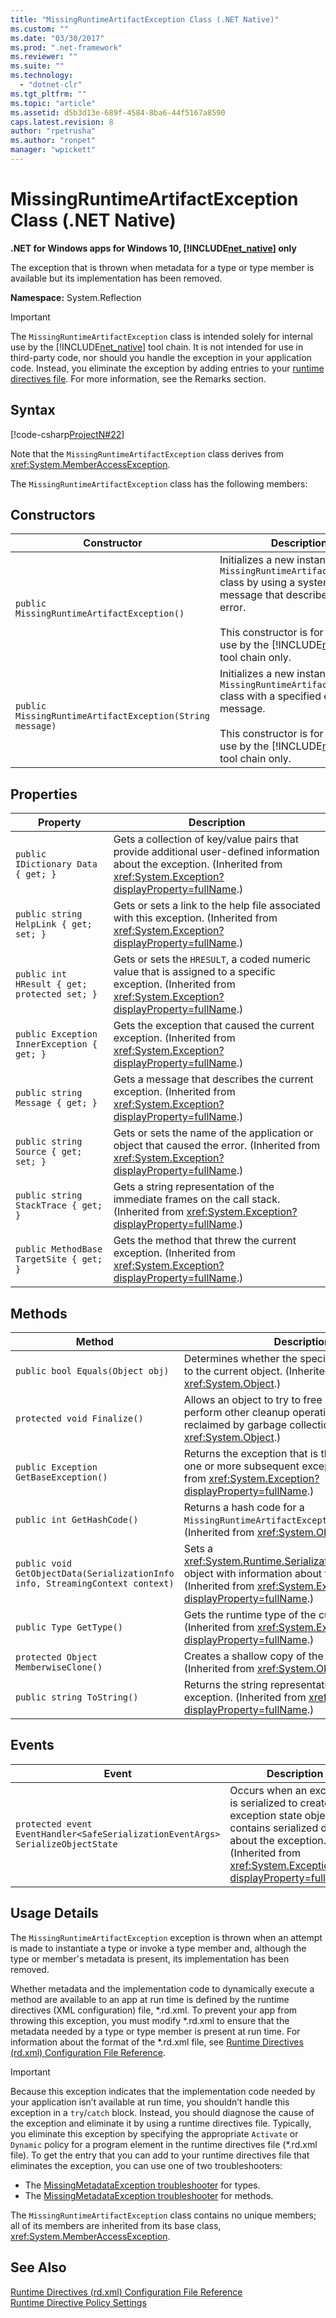 ```yaml
---
title: "MissingRuntimeArtifactException Class (.NET Native)"
ms.custom: ""
ms.date: "03/30/2017"
ms.prod: ".net-framework"
ms.reviewer: ""
ms.suite: ""
ms.technology: 
  - "dotnet-clr"
ms.tgt_pltfrm: ""
ms.topic: "article"
ms.assetid: d5b3d13e-689f-4584-8ba6-44f5167a8590
caps.latest.revision: 8
author: "rpetrusha"
ms.author: "ronpet"
manager: "wpickett"
---
```

# MissingRuntimeArtifactException Class (.NET Native)
**.NET for Windows apps for Windows 10, [!INCLUDE[net_native](../../../includes/net-native-md.md)] only**  
  
 The exception that is thrown when metadata for a type or type member is available but its implementation has been removed.  
  
 **Namespace:** System.Reflection  
  
> [!IMPORTANT]
>  The `MissingRuntimeArtifactException` class is intended solely for internal use by the [!INCLUDE[net_native](../../../includes/net-native-md.md)] tool chain. It is not intended for use in third-party code, nor should you handle the exception in your application code. Instead, you eliminate the exception by adding entries to your [runtime directives file](../../../docs/framework/net-native/runtime-directives-rd-xml-configuration-file-reference.md). For more information, see the Remarks section.  
  
## Syntax  
 [!code-csharp[ProjectN#22](../../../samples/snippets/csharp/VS_Snippets_CLR/projectn/cs/missingruntimeartifactexception_syntax1.cs#22)]  
  
 Note that the `MissingRuntimeArtifactException` class derives from <xref:System.MemberAccessException>.  
  
 The `MissingRuntimeArtifactException` class has the following members:  
  
## Constructors  
  
|Constructor|Description|  
|-----------------|-----------------|  
|`public MissingRuntimeArtifactException()`|Initializes a new instance of the `MissingRuntimeArtifactException` class by using a system-supplied message that describes the error.<br /><br /> This constructor is for internal use by the [!INCLUDE[net_native](../../../includes/net-native-md.md)] tool chain only.|  
|`public MissingRuntimeArtifactException(String message)`|Initializes a new instance of the `MissingRuntimeArtifactException` class with a specified error message.<br /><br /> This constructor is for internal use by the [!INCLUDE[net_native](../../../includes/net-native-md.md)] tool chain only.|  
  
## Properties  
  
|Property|Description|  
|--------------|-----------------|  
|`public IDictionary Data { get; }`|Gets a collection of key/value pairs that provide additional user-defined information about the exception. (Inherited from <xref:System.Exception?displayProperty=fullName>.)|  
|`public string HelpLink { get; set; }`|Gets or sets a link to the help file associated with this exception. (Inherited from <xref:System.Exception?displayProperty=fullName>.)|  
|`public int HResult { get; protected set; }`|Gets or sets the `HRESULT`, a coded numeric value that is assigned to a specific exception. (Inherited from <xref:System.Exception?displayProperty=fullName>.)|  
|`public Exception InnerException { get; }`|Gets the exception that caused the current exception. (Inherited from <xref:System.Exception?displayProperty=fullName>.)|  
|`public string Message { get; }`|Gets a message that describes the current exception. (Inherited from <xref:System.Exception?displayProperty=fullName>.)|  
|`public string Source { get; set; }`|Gets or sets the name of the application or object that caused the error. (Inherited from <xref:System.Exception?displayProperty=fullName>.)|  
|`public string StackTrace { get; }`|Gets a string representation of the immediate frames on the call stack. (Inherited from <xref:System.Exception?displayProperty=fullName>.)|  
|`public MethodBase TargetSite { get; }`|Gets the method that threw the current exception. (Inherited from <xref:System.Exception?displayProperty=fullName>.)|  
  
## Methods  
  
|Method|Description|  
|------------|-----------------|  
|`public bool Equals(Object obj)`|Determines whether the specified object is equal to the current object.  (Inherited from <xref:System.Object>.)|  
|`protected void Finalize()`|Allows an object to try to free resources and perform other cleanup operations before it is reclaimed by garbage collection. (Inherited from <xref:System.Object>.)|  
|`public Exception GetBaseException()`|Returns the exception that is the root cause of one or more subsequent exceptions. (Inherited from <xref:System.Exception?displayProperty=fullName>.)|  
|`public int GetHashCode()`|Returns a hash code for a `MissingRuntimeArtifactException` instance.   (Inherited from <xref:System.Object>.)|  
|`public void GetObjectData(SerializationInfo info, StreamingContext context)`|Sets a <xref:System.Runtime.Serialization.SerializationInfo> object with information about the exception.  (Inherited from <xref:System.Exception?displayProperty=fullName>.)|  
|`public Type GetType()`|Gets the runtime type of the current instance. (Inherited from <xref:System.Exception?displayProperty=fullName>.)|  
|`protected Object MemberwiseClone()`|Creates a shallow copy of the current object. (Inherited from <xref:System.Object>.)|  
|`public string ToString()`|Returns the string representation of the current exception. (Inherited from <xref:System.Exception?displayProperty=fullName>.)|  
  
## Events  
  
|Event|Description|  
|-----------|-----------------|  
|`protected event EventHandler<SafeSerializationEventArgs> SerializeObjectState`|Occurs when an exception is serialized to create an exception state object that contains serialized data about the exception. (Inherited from <xref:System.Exception?displayProperty=fullName>.)|  
  
## Usage Details  
 The `MissingRuntimeArtifactException` exception is thrown when an attempt is made to instantiate a type or invoke a type member and, although the type or member's metadata is present, its implementation has been removed.  
  
 Whether metadata and the implementation code to dynamically execute a method are available to an app at run time is defined by the runtime directives (XML configuration) file, *.rd.xml. To prevent your app from throwing this exception, you must modify \*.rd.xml to ensure that the metadata needed by a type or type member is present at run time. For information about the format of the \*.rd.xml file, see [Runtime Directives (rd.xml) Configuration File Reference](../../../docs/framework/net-native/runtime-directives-rd-xml-configuration-file-reference.md).  
  
> [!IMPORTANT]
>  Because this exception indicates that the implementation code needed by your application isn’t available at run time, you shouldn’t handle this exception in a `try`/`catch` block. Instead, you should diagnose the cause of the exception and eliminate it by using a runtime directives file. Typically, you eliminate this exception by specifying the appropriate `Activate` or `Dynamic` policy for a program element in the runtime directives file (*.rd.xml file). To get the entry that you can add to your runtime directives file that eliminates the exception, you can use one of two troubleshooters:  
>   
>  -   The [MissingMetadataException troubleshooter](http://dotnet.github.io/native/troubleshooter/type.html) for types.  
> -   The [MissingMetadataException troubleshooter](http://dotnet.github.io/native/troubleshooter/method.html) for methods.  
  
 The `MissingRuntimeArtifactException` class contains no unique members; all of its members are inherited from its base class, <xref:System.MemberAccessException>.  
  
## See Also  
 [Runtime Directives (rd.xml) Configuration File Reference](../../../docs/framework/net-native/runtime-directives-rd-xml-configuration-file-reference.md)   
 [Runtime Directive Policy Settings](../../../docs/framework/net-native/runtime-directive-policy-settings.md)
